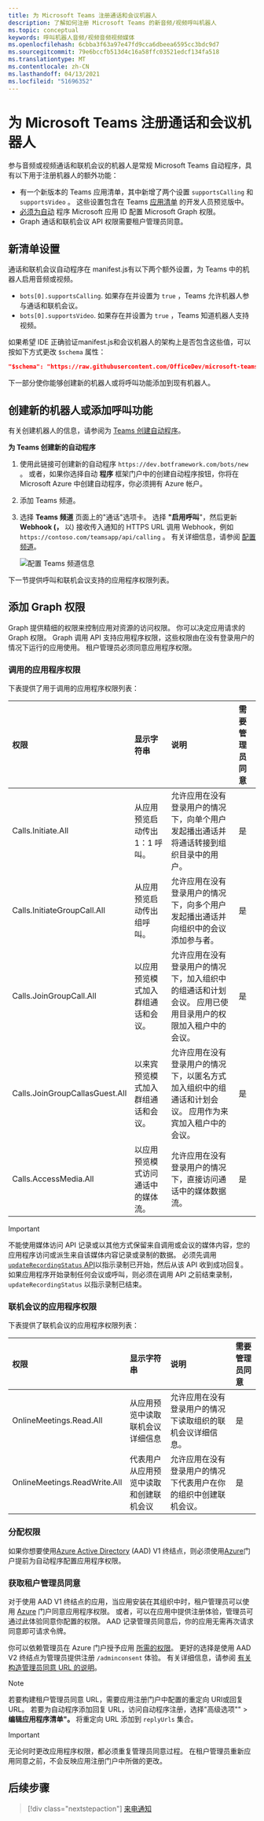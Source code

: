 ```yaml
---
title: 为 Microsoft Teams 注册通话和会议机器人
description: 了解如何注册 Microsoft Teams 的新音频/视频呼叫机器人
ms.topic: conceptual
keywords: 呼叫机器人音频/视频音频视频媒体
ms.openlocfilehash: 6cbba3f63a97e47fd9cca6dbeea6595cc3bdc9d7
ms.sourcegitcommit: 79e6bccfb513d4c16a58ffc03521edcf134fa518
ms.translationtype: MT
ms.contentlocale: zh-CN
ms.lasthandoff: 04/13/2021
ms.locfileid: "51696352"
---
```

# <a name="register-a-calls-and-meetings-bot-for-microsoft-teams"></a>为 Microsoft Teams 注册通话和会议机器人

参与音频或视频通话和联机会议的机器人是常规 Microsoft Teams 自动程序，具有以下用于注册机器人的额外功能：

* 有一个新版本的 Teams 应用清单，其中新增了两个设置 `supportsCalling` 和 `supportsVideo` 。 这些设置包含在 Teams [应用清单](../../resources/dev-preview/developer-preview-intro.md) 的开发人员预览版中。
* [必须为自动](./registering-calling-bot.md#add-graph-permissions) 程序 Microsoft 应用 ID 配置 Microsoft Graph 权限。
* Graph 通话和联机会议 API 权限需要租户管理员同意。

## <a name="new-manifest-settings"></a>新清单设置

通话和联机会议自动程序在 manifest.js有以下两个额外设置，为 Teams 中的机器人启用音频或视频。

* `bots[0].supportsCalling`. 如果存在并设置为 `true` ，Teams 允许机器人参与通话和联机会议。
* `bots[0].supportsVideo`. 如果存在并设置为 `true` ，Teams 知道机器人支持视频。

如果希望 IDE 正确验证manifest.js和会议机器人的架构上是否包含这些值，可以按如下方式更改 `$schema` 属性：

```json
"$schema": "https://raw.githubusercontent.com/OfficeDev/microsoft-teams-app-schema/preview/DevPreview/MicrosoftTeams.schema.json",
```

下一部分使你能够创建新的机器人或将呼叫功能添加到现有机器人。

## <a name="create-new-bot-or-add-calling-capabilities"></a>创建新的机器人或添加呼叫功能

有关创建机器人的信息，请参阅为 [Teams 创建自动程序](../how-to/create-a-bot-for-teams.md)。

**为 Teams 创建新的自动程序**

1. 使用此链接可创建新的自动程序 `https://dev.botframework.com/bots/new` 。 或者，如果你选择自动 **程序** 框架门户中的创建自动程序按钮，你将在 Microsoft Azure 中创建自动程序，你必须拥有 Azure 帐户。
1. 添加 Teams 频道。
1. 选择 **Teams 频道** 页面上的"通话"选项卡。 选择 **"启用呼叫**"，然后更新 **Webhook (，** 以) 接收传入通知的 HTTPS URL 调用 Webhook，例如 `https://contoso.com/teamsapp/api/calling` 。 有关详细信息，请参阅 [配置频道](/bot-framework/portal-configure-channels)。

    ![配置 Teams 频道信息](~/assets/images/calls-and-meetings/configure-msteams-channel.png)

下一节提供呼叫和联机会议支持的应用程序权限列表。

## <a name="add-graph-permissions"></a>添加 Graph 权限

Graph 提供精细的权限来控制应用对资源的访问权限。 你可以决定应用请求的 Graph 权限。 Graph 调用 API 支持应用程序权限，这些权限由在没有登录用户的情况下运行的应用使用。 租户管理员必须同意应用程序权限。

### <a name="application-permissions-for-calls"></a>调用的应用程序权限

下表提供了用于调用的应用程序权限列表：

|权限    |显示字符串   |说明 |需要管理员同意 |
|:-----------------------------|:-----------------------------------------|:-----------------|:-----------------|
| Calls.Initiate.All |从应用预览启动传出 1：1 呼叫。 |允许应用在没有登录用户的情况下，向单个用户发起播出通话并将通话转接到组织目录中的用户。|是|
| Calls.InitiateGroupCall.All |从应用预览启动传出组呼叫。 |允许应用在没有登录用户的情况下，向多个用户发起播出通话并向组织中的会议添加参与者。|是|
| Calls.JoinGroupCall.All |以应用预览模式加入群组通话和会议。 |允许应用在没有登录用户的情况下，加入组织中的组通话和计划会议。 应用已使用目录用户的权限加入租户中的会议。|是|
| Calls.JoinGroupCallasGuest.All |以来宾预览模式加入群组通话和会议。 |允许应用在没有登录用户的情况下，以匿名方式加入组织中的组通话和计划会议。 应用作为来宾加入租户中的会议。|是|
| Calls.AccessMedia.All |以应用预览模式访问通话中的媒体流。 |允许应用在没有登录用户的情况下，直接访问通话中的媒体数据流。|是|

> [!IMPORTANT]
> 不能使用媒体访问 API 记录或以其他方式保留来自调用或会议的媒体内容，您的应用程序访问或派生来自该媒体内容记录或录制的数据。 必须先调用[ `updateRecordingStatus` API](/graph/api/call-updaterecordingstatus)以指示录制已开始，然后从该 API 收到成功回复。 如果应用程序开始录制任何会议或呼叫，则必须在调用 API 之前结束录制， `updateRecordingStatus` 以指示录制已结束。

### <a name="application-permissions-for-online-meetings"></a>联机会议的应用程序权限

下表提供了联机会议的应用程序权限列表：

|权限    |显示字符串   |说明 |需要管理员同意 |
|:-----------------------------|:-----------------------------------------|:-----------------|:-----------------|
| OnlineMeetings.Read.All |从应用预览中读取联机会议详细信息|允许应用在没有登录用户的情况下读取组织的联机会议详细信息。|是|
| OnlineMeetings.ReadWrite.All |代表用户从应用预览中读取和创建联机会议|允许应用在没有登录用户的情况下代表用户在你的组织中创建联机会议。|是|

### <a name="assign-permissions"></a>分配权限

如果你想要使用[Azure Active Directory](/azure/active-directory/develop/azure-ad-endpoint-comparison) (AAD) V1 终结点，则必须使用[Azure](https://aka.ms/aadapplist)门户提前为自动程序配置应用程序权限。

### <a name="get-tenant-administrator-consent"></a>获取租户管理员同意

对于使用 AAD V1 终结点的应用，当应用安装在其组织中时，租户管理员可以使用 [Azure](https://portal.azure.com) 门户同意应用程序权限。 或者，可以在应用中提供注册体验，管理员可通过此体验同意你配置的权限。 AAD 记录管理员同意后，你的应用无需再次请求同意即可请求令牌。

你可以依赖管理员在 Azure 门户授予应用 [所需的权限](https://portal.azure.com)。 更好的选择是使用 AAD V2 终结点为管理员提供注册 `/adminconsent` 体验。 有关详细信息，请参阅 [有关构造管理员同意 URL 的说明](https://developer.microsoft.com/graph/docs/concepts/auth_v2_service#3-get-administrator-consent)。

> [!NOTE]
> 若要构建租户管理员同意 URL，需要应用注册门户中配置的重定向 URI[](https://apps.dev.microsoft.com/)或回复 URL。 若要为自动程序添加回复 URL，访问自动程序注册，选择"高级选项""  >  **编辑应用程序清单"。** 将重定向 URL 添加到 `replyUrls` 集合。

> [!IMPORTANT]
> 无论何时更改应用程序权限，都必须重复管理员同意过程。 在租户管理员重新应用同意之前，不会反映应用注册门户中所做的更改。

## <a name="next-step"></a>后续步骤

> [!div class="nextstepaction"]
> [来电通知](~/bots/calls-and-meetings/call-notifications.md)
